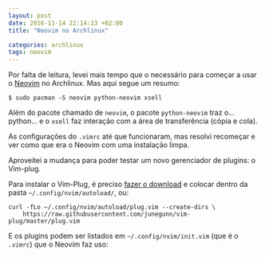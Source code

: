 ```yaml
---
layout: post
date: 2016-11-14 22:14:13 +02:00
title: "Neovim no Archlinux"

categories: archlinux
tags: neovim
---
```


Por falta de leitura, levei mais tempo que o necessário para começar a usar o
[Neovim](http://neovim.io/) no Archlinux. Mas aqui segue um resumo:

```
$ sudo pacman -S neovim python-neovim xsell
```
Além do pacote chamado de `neovim`, o pacote `python-neovim` traz o... python...
e o `xsell` faz interação com a área de transferência (cópia e cola).

As configurações do `.vimrc` até que funcionaram, mas resolvi recomeçar e ver
como que era o Neovim com uma instalação limpa.

Aproveitei a mudança para poder testar um novo gerenciador de plugins: o
Vim-plug.

Para instalar o Vim-Plug, é preciso [fazer o
download](https://raw.githubusercontent.com/junegunn/vim-plug/master/plug.vim) e
colocar dentro da pasta `~/.config/nvim/autoload/`, ou:

```
curl -fLo ~/.config/nvim/autoload/plug.vim --create-dirs \
    https://raw.githubusercontent.com/junegunn/vim-plug/master/plug.vim
```

E os plugins podem ser listados em `~/.config/nvim/init.vim` (que é o *`.vimrc`*) que o Neovim faz uso:


